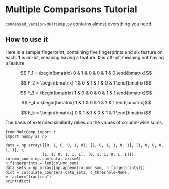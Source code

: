 # Multiple Comparisons Tutorial

`condensed_version/MultComp.py` contains almost everything you need.

## How to use it
Here is a sample fingerprint, containing five fingerprints and six feature on each. 
**1** is on-bit, meaning having a feature.
**0** is off-bit, meaning not having a feature.

$$ F_1 = \begin{bmatrix} 0 & 1 & 0 & 0 & 1 & 0 \end{bmatrix}$$

$$ F_2 = \begin{bmatrix} 1 & 0 & 1 & 1 & 0 & 1 \end{bmatrix}$$

$$ F_3 = \begin{bmatrix} 1 & 0 & 0 & 0 & 1 & 1 \end{bmatrix}$$

$$ F_4 = \begin{bmatrix} 1 & 1 & 0 & 1 & 1 & 1 \end{bmatrix}$$

$$ F_5 = \begin{bmatrix} 0 & 1 & 1 & 0 & 1 & 1 \end{bmatrix}$$

The basis of extended similarity relies on the values of column-wise sums. 
```
from MultComp import *
import numpy as np

data = np.array([[0, 1, 0, 0, 1, 0], [1, 0, 1, 1, 0, 1], [1, 0, 0, 0, 1, 1], \
                [1, 1, 0, 1, 1, 1], [0, 1, 1, 0, 1, 1]])
column_sum = np.sum(data, axis=0)
n_fingerprints = len(column_sum)
data_sets = np.array([np.append(column_sum, n_fingerprints)])
dict = calculate_counters(data_sets, c_threshold=None, w_factor="fraction")
print(dict)
```
